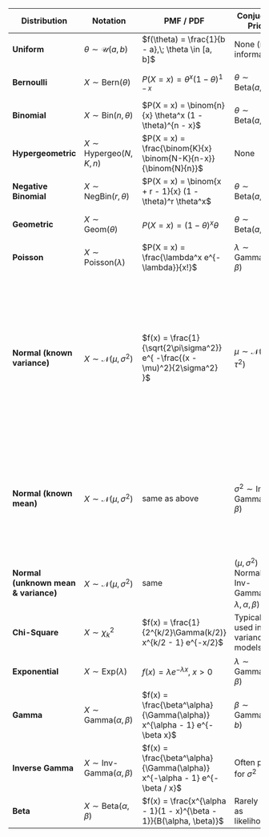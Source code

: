 

| **Distribution**                     | **Notation**                             | **PMF / PDF**                                                                | **Conjugate Prior**                                                           | **Posterior Distribution**                                                                                                                                                                                                     |
| ------------------------------------ | ---------------------------------------- | ---------------------------------------------------------------------------- | ----------------------------------------------------------------------------- | ------------------------------------------------------------------------------------------------------------------------------------------------------------------------------------------------------------------------------ |
| **Uniform**                          | $\theta \sim \mathcal{U}(a, b)$          | $f(\theta) = \frac{1}{b - a},\; \theta \in [a, b]$                           | None (non-informative)                                                        | Depends on likelihood                                                                                                                                                                                                          |
| **Bernoulli**                        | $X \sim \text{Bern}(\theta)$             | $P(X = x) = \theta^x (1 - \theta)^{1 - x}$                                   | $\theta \sim \text{Beta}(a, b)$                                               | $\theta \mid x \sim \text{Beta}(a + x, b + 1 - x)$                                                                                                                                                                             |
| **Binomial**                         | $X \sim \text{Bin}(n, \theta)$           | $P(X = x) = \binom{n}{x} \theta^x (1 - \theta)^{n - x}$                      | $\theta \sim \text{Beta}(a, b)$                                               | $\theta \mid x \sim \text{Beta}(a + x, b + n - x)$                                                                                                                                                                             |
| **Hypergeometric**                   | $X \sim \text{Hypergeo}(N, K, n)$        | $P(X = x) = \frac{\binom{K}{x} \binom{N-K}{n-x}}{\binom{N}{n}}$              | None                                                                          | No closed-form posterior                                                                                                                                                                                                       |
| **Negative Binomial**                | $X \sim \text{NegBin}(r, \theta)$        | $P(X = x) = \binom{x + r - 1}{x} (1 - \theta)^r \theta^x$                    | $\theta \sim \text{Beta}(a, b)$                                               | $\theta \mid x \sim \text{Beta}(a + x, b + r)$                                                                                                                                                                                 |
| **Geometric**                        | $X \sim \text{Geom}(\theta)$             | $P(X = x) = (1 - \theta)^x \theta$                                           | $\theta \sim \text{Beta}(a, b)$                                               | $\theta \mid x \sim \text{Beta}(a + 1, b + x)$                                                                                                                                                                                 |
| **Poisson**                          | $X \sim \text{Poisson}(\lambda)$         | $P(X = x) = \frac{\lambda^x e^{-\lambda}}{x!}$                               | $\lambda \sim \text{Gamma}(\alpha, \beta)$                                    | $\lambda \mid x \sim \text{Gamma}(\alpha + x, \beta + 1)$                                                                                                                                                                      |
| **Normal (known variance)**          | $X \sim \mathcal{N}(\mu, \sigma^2)$      | $f(x) = \frac{1}{\sqrt{2\pi\sigma^2}} e^{ -\frac{(x - \mu)^2}{2\sigma^2} }$  | $\mu \sim \mathcal{N}(\mu_0, \tau^2)$                                         | $\mu \mid x \sim \mathcal{N}(\mu_n, \tau_n^2)$, <br> where:<br> $\tau_n^2 = \left( \frac{1}{\tau^2} + \frac{n}{\sigma^2} \right)^{-1}$,<br> $\mu_n = \tau_n^2 \left( \frac{\mu_0}{\tau^2} + \frac{n\bar{x}}{\sigma^2} \right)$ |
| **Normal (known mean)**              | $X \sim \mathcal{N}(\mu, \sigma^2)$      | same as above                                                                | $\sigma^2 \sim \text{Inv-Gamma}(\alpha, \beta)$                               | $\sigma^2 \mid x \sim \text{Inv-Gamma}\left( \alpha + \frac{n}{2}, \beta + \frac{1}{2} \sum (x_i - \mu)^2 \right)$                                                                                                             |
| **Normal (unknown mean & variance)** | $X \sim \mathcal{N}(\mu, \sigma^2)$      | same                                                                         | $(\mu, \sigma^2) \sim \text{Normal-Inv-Gamma}(\mu_0, \lambda, \alpha, \beta)$ | $(\mu, \sigma^2) \mid x \sim \text{Normal-Inv-Gamma}(\mu_n, \lambda_n, \alpha_n, \beta_n)$                                                                                                                                     |
| **Chi-Square**                       | $X \sim \chi^2_k$                        | $f(x) = \frac{1}{2^{k/2}\Gamma(k/2)} x^{k/2 - 1} e^{-x/2}$                   | Typically used in variance models                                             | No standard conjugate prior                                                                                                                                                                                                    |
| **Exponential**                      | $X \sim \text{Exp}(\lambda)$             | $f(x) = \lambda e^{-\lambda x},\; x > 0$                                     | $\lambda \sim \text{Gamma}(\alpha, \beta)$                                    | $\lambda \mid x \sim \text{Gamma}(\alpha + n, \beta + \sum x_i)$                                                                                                                                                               |
| **Gamma**                            | $X \sim \text{Gamma}(\alpha, \beta)$     | $f(x) = \frac{\beta^\alpha}{\Gamma(\alpha)} x^{\alpha - 1} e^{-\beta x}$     | $\beta \sim \text{Gamma}(a, b)$                                               | $\beta \mid x \sim \text{Gamma}(a + n\alpha, b + \sum x_i)$                                                                                                                                                                    |
| **Inverse Gamma**                    | $X \sim \text{Inv-Gamma}(\alpha, \beta)$ | $f(x) = \frac{\beta^\alpha}{\Gamma(\alpha)} x^{-\alpha - 1} e^{- \beta / x}$ | Often prior for $\sigma^2$                                                    | $\text{Inv-Gamma}(\alpha + n/2, \beta + \text{RSS}/2)$                                                                                                                                                                         |
| **Beta**                             | $X \sim \text{Beta}(\alpha, \beta)$      | $f(x) = \frac{x^{\alpha - 1}(1 - x)^{\beta - 1}}{B(\alpha, \beta)}$          | Rarely used as likelihood                                                     | No standard conjugate prior                                                                                                                                                                                                    |
